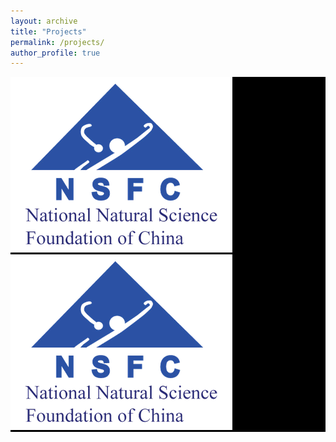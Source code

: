 ```yaml
---
layout: archive
title: "Projects"
permalink: /projects/
author_profile: true
---
```


<!-- {% if author.googlescholar %}
  You can also find my articles on <u><a href="{{author.googlescholar}}">my Google Scholar profile</a>.</u>
{% endif %}

{% include base_path %}

{% for post in site.projects reversed %}
  {% include archive-single.html %}
{% endfor %}

<p>fagagoagjaogjao</p> -->

<style type="text/css">
.container{
  width: 100%;
  background: black

}
</style>

<div class="container">
  <img src="../images/National_Natural_Science_Foundation_of_China_logo.png">
  <img src="../images/National_Natural_Science_Foundation_of_China_logo.png">
</div>